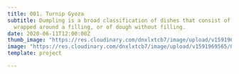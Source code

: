 ```yaml
---
title: 001. Turnip Gyoza
subtitle: Dumpling is a broad classification of dishes that consist of pieces of dough
  wrapped around a filling, or of dough without filling.
date: 2020-06-11T12:00:00Z
thumb_image: "https://res.cloudinary.com/dnxlxtcb7/image/upload/v1591969567/001%20Turnip%20Gyoza/Website-Thumb.png"
image: "https://res.cloudinary.com/dnxlxtcb7/image/upload/v1591969565/001%20Turnip%20Gyoza/IMG_0167.jpg"
template: project

---
```

